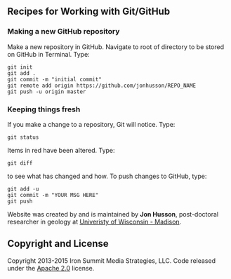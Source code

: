 ## Recipes for Working with Git/GitHub

### Making a new GitHub repository

Make a new repository in GitHub. Navigate to root of directory to be stored on GitHub in Terminal. Type:

````
git init
git add .
git commit -m "initial commit"
git remote add origin https://github.com/jonhusson/REPO_NAME
git push -u origin master
````

### Keeping things fresh

If you make a change to a repository, Git will notice. Type:

````
git status
````

Items in red have been altered. Type:

````
git diff
````

to see what has changed and how. To push changes to GitHub, type:

````
git add -u
git commit -m "YOUR MSG HERE"
git push
````

Website was created by and is maintained by **Jon Husson**, post-doctoral researcher in geology at [Univeristy of Wisconsin - Madison](http://geoscience.wisc.edu/geoscience/).

## Copyright and License

Copyright 2013-2015 Iron Summit Media Strategies, LLC. Code released under the [Apache 2.0](https://github.com/IronSummitMedia/startbootstrap-bare/blob/gh-pages/LICENSE) license.